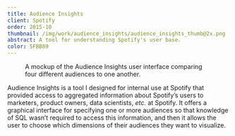 ```yaml
---
title: Audience Insights
client: Spotify
order: 2015-10
thumbnail: /img/work/audience_insights/audience_insights_thumb@2x.png
abstract: A tool for understanding Spotify's user base.
color: 5FBB89
---
```


<figure>
  <img src="/img/work/audience_insights/audience_insights@2x.png" alt="">
  <figcaption>
    A mockup of the Audience Insights user interface comparing four different
    audiences to one another.
  </figcaption>
</figure>

Audience Insights is a tool I designed for internal use at Spotify that provided access to aggregated information about Spotify’s users to marketers, product owners, data scientists, _etc._ at Spotify. It offers a graphical interface for specifying one or more audiences so that knowledge of SQL wasn’t required to access this information, and then it allows the user to choose which dimensions of their audiences they want to visualize.
